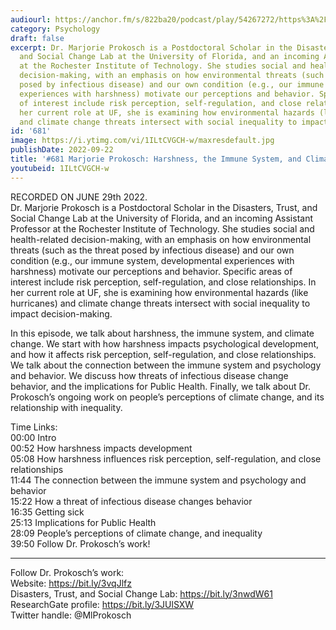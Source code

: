 ```yaml
---
audiourl: https://anchor.fm/s/822ba20/podcast/play/54267272/https%3A%2F%2Fd3ctxlq1ktw2nl.cloudfront.net%2Fstaging%2F2022-6-1%2Fc4fa83df-5a8d-4af1-dc29-9b9c9060161b.m4a
category: Psychology
draft: false
excerpt: Dr. Marjorie Prokosch is a Postdoctoral Scholar in the Disasters, Trust,
  and Social Change Lab at the University of Florida, and an incoming Assistant Professor
  at the Rochester Institute of Technology. She studies social and health-related
  decision-making, with an emphasis on how environmental threats (such as the threat
  posed by infectious disease) and our own condition (e.g., our immune system, developmental
  experiences with harshness) motivate our perceptions and behavior. Specific areas
  of interest include risk perception, self-regulation, and close relationships. In
  her current role at UF, she is examining how environmental hazards (like hurricanes)
  and climate change threats intersect with social inequality to impact decision-making.
id: '681'
image: https://i.ytimg.com/vi/1ILtCVGCH-w/maxresdefault.jpg
publishDate: 2022-09-22
title: '#681 Marjorie Prokosch: Harshness, the Immune System, and Climate Change'
youtubeid: 1ILtCVGCH-w
---
```

<div class="timelinks">

RECORDED ON JUNE 29th 2022.  
Dr. Marjorie Prokosch is a Postdoctoral Scholar in the Disasters, Trust, and Social Change Lab at the University of Florida, and an incoming Assistant Professor at the Rochester Institute of Technology. She studies social and health-related decision-making, with an emphasis on how environmental threats (such as the threat posed by infectious disease) and our own condition (e.g., our immune system, developmental experiences with harshness) motivate our perceptions and behavior. Specific areas of interest include risk perception, self-regulation, and close relationships. In her current role at UF, she is examining how environmental hazards (like hurricanes) and climate change threats intersect with social inequality to impact decision-making.

In this episode, we talk about harshness, the immune system, and climate change. We start with how harshness impacts psychological development, and how it affects risk perception, self-regulation, and close relationships. We talk about the connection between the immune system and psychology and behavior. We discuss how threats of infectious disease change behavior, and the implications for Public Health. Finally, we talk about Dr. Prokosch’s ongoing work on people’s perceptions of climate change, and its relationship with inequality.

Time Links:  
<time>00:00</time> Intro  
<time>00:52</time> How harshness impacts development  
<time>05:08</time> How harshness influences risk perception, self-regulation, and close relationships  
<time>11:44</time> The connection between the immune system and psychology and behavior  
<time>15:22</time> How a threat of infectious disease changes behavior  
<time>16:35</time> Getting sick  
<time>25:13</time> Implications for Public Health  
<time>28:09</time> People’s perceptions of climate change, and inequality  
<time>39:50</time> Follow Dr. Prokosch’s work!

---

Follow Dr. Prokosch’s work:  
Website: https://bit.ly/3vqJlfz  
Disasters, Trust, and Social Change Lab: https://bit.ly/3nwdW61  
ResearchGate profile: https://bit.ly/3JUlSXW  
Twitter handle: @MlProkosch
</div>

